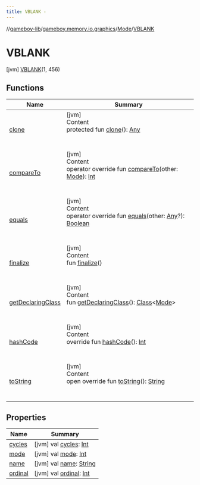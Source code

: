```yaml
---
title: VBLANK -
---
```

//[gameboy-lib](../../../index.md)/[gameboy.memory.io.graphics](../../index.md)/[Mode](../index.md)/[VBLANK](index.md)



# VBLANK  
 [jvm] [VBLANK](index.md)(1, 456)  
   


## Functions  
  
|  Name|  Summary| 
|---|---|
| <a name="kotlin/Enum/clone/#/PointingToDeclaration/"></a>[clone](../-l-c-d_-t-r-a-n-s-f-e-r/index.md#%5Bkotlin%2FEnum%2Fclone%2F%23%2FPointingToDeclaration%2F%5D%2FFunctions%2F456262920)| <a name="kotlin/Enum/clone/#/PointingToDeclaration/"></a>[jvm]  <br>Content  <br>protected fun [clone](../-l-c-d_-t-r-a-n-s-f-e-r/index.md#%5Bkotlin%2FEnum%2Fclone%2F%23%2FPointingToDeclaration%2F%5D%2FFunctions%2F456262920)(): [Any](https://kotlinlang.org/api/latest/jvm/stdlib/kotlin/-any/index.html)  <br><br><br>
| <a name="kotlin/Enum/compareTo/#gameboy.memory.io.graphics.mode.Mode/PointingToDeclaration/"></a>[compareTo](../-l-c-d_-t-r-a-n-s-f-e-r/index.md#%5Bkotlin%2FEnum%2FcompareTo%2F%23gameboy.memory.io.graphics.Mode%2FPointingToDeclaration%2F%5D%2FFunctions%2F456262920)| <a name="kotlin/Enum/compareTo/#gameboy.memory.io.graphics.mode.Mode/PointingToDeclaration/"></a>[jvm]  <br>Content  <br>operator override fun [compareTo](../-l-c-d_-t-r-a-n-s-f-e-r/index.md#%5Bkotlin%2FEnum%2FcompareTo%2F%23gameboy.memory.io.graphics.Mode%2FPointingToDeclaration%2F%5D%2FFunctions%2F456262920)(other: [Mode](../index.md)): [Int](https://kotlinlang.org/api/latest/jvm/stdlib/kotlin/-int/index.html)  <br><br><br>
| <a name="kotlin/Enum/equals/#kotlin.Any?/PointingToDeclaration/"></a>[equals](../-l-c-d_-t-r-a-n-s-f-e-r/index.md#%5Bkotlin%2FEnum%2Fequals%2F%23kotlin.Any%3F%2FPointingToDeclaration%2F%5D%2FFunctions%2F456262920)| <a name="kotlin/Enum/equals/#kotlin.Any?/PointingToDeclaration/"></a>[jvm]  <br>Content  <br>operator override fun [equals](../-l-c-d_-t-r-a-n-s-f-e-r/index.md#%5Bkotlin%2FEnum%2Fequals%2F%23kotlin.Any%3F%2FPointingToDeclaration%2F%5D%2FFunctions%2F456262920)(other: [Any](https://kotlinlang.org/api/latest/jvm/stdlib/kotlin/-any/index.html)?): [Boolean](https://kotlinlang.org/api/latest/jvm/stdlib/kotlin/-boolean/index.html)  <br><br><br>
| <a name="kotlin/Enum/finalize/#/PointingToDeclaration/"></a>[finalize](../-l-c-d_-t-r-a-n-s-f-e-r/index.md#%5Bkotlin%2FEnum%2Ffinalize%2F%23%2FPointingToDeclaration%2F%5D%2FFunctions%2F456262920)| <a name="kotlin/Enum/finalize/#/PointingToDeclaration/"></a>[jvm]  <br>Content  <br>fun [finalize](../-l-c-d_-t-r-a-n-s-f-e-r/index.md#%5Bkotlin%2FEnum%2Ffinalize%2F%23%2FPointingToDeclaration%2F%5D%2FFunctions%2F456262920)()  <br><br><br>
| <a name="kotlin/Enum/getDeclaringClass/#/PointingToDeclaration/"></a>[getDeclaringClass](../-l-c-d_-t-r-a-n-s-f-e-r/index.md#%5Bkotlin%2FEnum%2FgetDeclaringClass%2F%23%2FPointingToDeclaration%2F%5D%2FFunctions%2F456262920)| <a name="kotlin/Enum/getDeclaringClass/#/PointingToDeclaration/"></a>[jvm]  <br>Content  <br>fun [getDeclaringClass](../-l-c-d_-t-r-a-n-s-f-e-r/index.md#%5Bkotlin%2FEnum%2FgetDeclaringClass%2F%23%2FPointingToDeclaration%2F%5D%2FFunctions%2F456262920)(): [Class](https://docs.oracle.com/javase/8/docs/api/java/lang/Class.html)<[Mode](../index.md)>  <br><br><br>
| <a name="kotlin/Enum/hashCode/#/PointingToDeclaration/"></a>[hashCode](../-l-c-d_-t-r-a-n-s-f-e-r/index.md#%5Bkotlin%2FEnum%2FhashCode%2F%23%2FPointingToDeclaration%2F%5D%2FFunctions%2F456262920)| <a name="kotlin/Enum/hashCode/#/PointingToDeclaration/"></a>[jvm]  <br>Content  <br>override fun [hashCode](../-l-c-d_-t-r-a-n-s-f-e-r/index.md#%5Bkotlin%2FEnum%2FhashCode%2F%23%2FPointingToDeclaration%2F%5D%2FFunctions%2F456262920)(): [Int](https://kotlinlang.org/api/latest/jvm/stdlib/kotlin/-int/index.html)  <br><br><br>
| <a name="kotlin/Enum/toString/#/PointingToDeclaration/"></a>[toString](../-l-c-d_-t-r-a-n-s-f-e-r/index.md#%5Bkotlin%2FEnum%2FtoString%2F%23%2FPointingToDeclaration%2F%5D%2FFunctions%2F456262920)| <a name="kotlin/Enum/toString/#/PointingToDeclaration/"></a>[jvm]  <br>Content  <br>open override fun [toString](../-l-c-d_-t-r-a-n-s-f-e-r/index.md#%5Bkotlin%2FEnum%2FtoString%2F%23%2FPointingToDeclaration%2F%5D%2FFunctions%2F456262920)(): [String](https://kotlinlang.org/api/latest/jvm/stdlib/kotlin/-string/index.html)  <br><br><br>


## Properties  
  
|  Name|  Summary| 
|---|---|
| <a name="gameboy.memory.io.graphics/Mode.VBLANK/cycles/#/PointingToDeclaration/"></a>[cycles](cycles.md)| <a name="gameboy.memory.io.graphics/Mode.VBLANK/cycles/#/PointingToDeclaration/"></a> [jvm] val [cycles](cycles.md): [Int](https://kotlinlang.org/api/latest/jvm/stdlib/kotlin/-int/index.html)   <br>
| <a name="gameboy.memory.io.graphics/Mode.VBLANK/mode/#/PointingToDeclaration/"></a>[mode](mode.md)| <a name="gameboy.memory.io.graphics/Mode.VBLANK/mode/#/PointingToDeclaration/"></a> [jvm] val [mode](mode.md): [Int](https://kotlinlang.org/api/latest/jvm/stdlib/kotlin/-int/index.html)   <br>
| <a name="gameboy.memory.io.graphics/Mode.VBLANK/name/#/PointingToDeclaration/"></a>[name](name.md)| <a name="gameboy.memory.io.graphics/Mode.VBLANK/name/#/PointingToDeclaration/"></a> [jvm] val [name](name.md): [String](https://kotlinlang.org/api/latest/jvm/stdlib/kotlin/-string/index.html)   <br>
| <a name="gameboy.memory.io.graphics/Mode.VBLANK/ordinal/#/PointingToDeclaration/"></a>[ordinal](ordinal.md)| <a name="gameboy.memory.io.graphics/Mode.VBLANK/ordinal/#/PointingToDeclaration/"></a> [jvm] val [ordinal](ordinal.md): [Int](https://kotlinlang.org/api/latest/jvm/stdlib/kotlin/-int/index.html)   <br>

